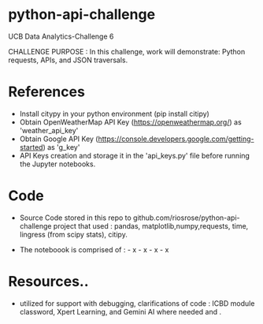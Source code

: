 # python-api-challenge
UCB Data Analytics-Challenge 6 

CHALLENGE PURPOSE : In this challenge, work will demonstrate: Python requests, APIs, and JSON traversals.

# References
 - Install citypy in your python environment (pip install citipy)
 - Obtain OpenWeatherMap API Key (https://openweathermap.org/) as 'weather_api_key'
 - Obtain Google API Key (https://console.developers.google.com/getting-started) as 'g_key'
 - API Keys creation and storage it in the 'api_keys.py' file before running the Jupyter notebooks.
         
# Code
 - Source Code stored in this repo to github.com/riosrose/python-api-challenge project that used : pandas, matplotlib,numpy,requests, time, lingress (from scipy stats), citipy.  

 - The noteboook is comprised of :
         - x
         - x
         - x
         - x  

# Resources.. 
 - utilized for support with debugging, clarifications of code : ICBD module classword, Xpert Learning, and Gemini AI where needed and . 

